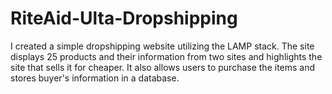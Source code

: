 # RiteAid-Ulta-Dropshipping
I created a simple dropshipping website utilizing the LAMP stack. The site displays 25 products and their information from two sites and highlights the site that sells it for cheaper. It also allows users to purchase the items and stores buyer's information in a database. 
